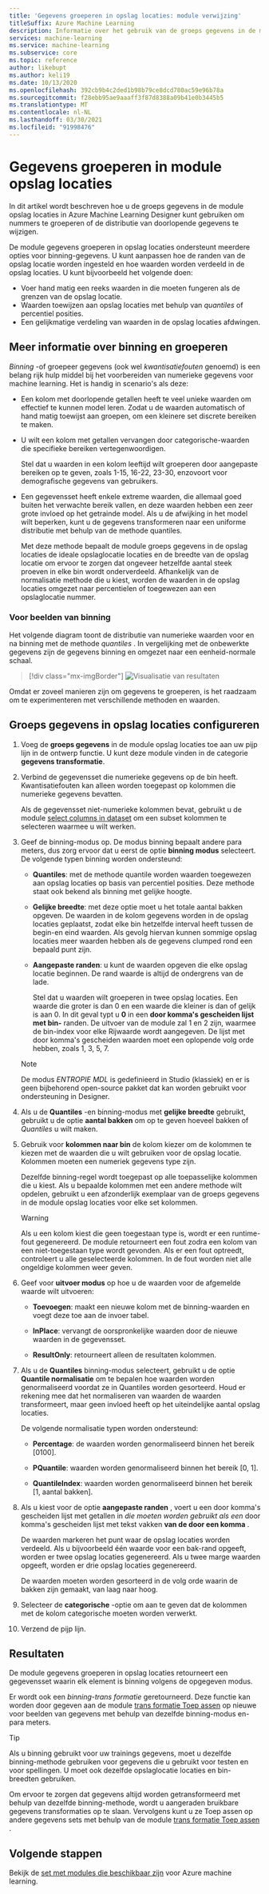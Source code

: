 ```yaml
---
title: 'Gegevens groeperen in opslag locaties: module verwijzing'
titleSuffix: Azure Machine Learning
description: Informatie over het gebruik van de groeps gegevens in de module opslag locaties voor het groeperen van nummers of het wijzigen van de distributie van doorlopende gegevens.
services: machine-learning
ms.service: machine-learning
ms.subservice: core
ms.topic: reference
author: likebupt
ms.author: keli19
ms.date: 10/13/2020
ms.openlocfilehash: 392cb9b4c2ded1b98b79ce8dcd780ac59e96b78a
ms.sourcegitcommit: f28ebb95ae9aaaff3f87d8388a09b41e0b3445b5
ms.translationtype: MT
ms.contentlocale: nl-NL
ms.lasthandoff: 03/30/2021
ms.locfileid: "91998476"
---
```

# <a name="group-data-into-bins-module"></a>Gegevens groeperen in module opslag locaties

In dit artikel wordt beschreven hoe u de groeps gegevens in de module opslag locaties in Azure Machine Learning Designer kunt gebruiken om nummers te groeperen of de distributie van doorlopende gegevens te wijzigen.

De module gegevens groeperen in opslag locaties ondersteunt meerdere opties voor binning-gegevens. U kunt aanpassen hoe de randen van de opslag locatie worden ingesteld en hoe waarden worden verdeeld in de opslag locaties. U kunt bijvoorbeeld het volgende doen:  

+ Voer hand matig een reeks waarden in die moeten fungeren als de grenzen van de opslag locatie.  
+ Waarden toewijzen aan opslag locaties met behulp van *quantiles* of percentiel posities.  
+ Een gelijkmatige verdeling van waarden in de opslag locaties afdwingen.  

## <a name="more-about-binning-and-grouping"></a>Meer informatie over binning en groeperen

*Binning* -of groepeer gegevens (ook wel *kwantisatiefouten* genoemd) is een belang rijk hulp middel bij het voorbereiden van numerieke gegevens voor machine learning. Het is handig in scenario's als deze:

+ Een kolom met doorlopende getallen heeft te veel unieke waarden om effectief te kunnen model leren. Zodat u de waarden automatisch of hand matig toewijst aan groepen, om een kleinere set discrete bereiken te maken.

+ U wilt een kolom met getallen vervangen door categorische-waarden die specifieke bereiken vertegenwoordigen.

    Stel dat u waarden in een kolom leeftijd wilt groeperen door aangepaste bereiken op te geven, zoals 1-15, 16-22, 23-30, enzovoort voor demografische gegevens van gebruikers.

+ Een gegevensset heeft enkele extreme waarden, die allemaal goed buiten het verwachte bereik vallen, en deze waarden hebben een zeer grote invloed op het getrainde model. Als u de afwijking in het model wilt beperken, kunt u de gegevens transformeren naar een uniforme distributie met behulp van de methode quantiles.

    Met deze methode bepaalt de module groeps gegevens in de opslag locaties de ideale opslaglocatie locaties en de breedte van de opslag locatie om ervoor te zorgen dat ongeveer hetzelfde aantal steek proeven in elke bin wordt onderverdeeld. Afhankelijk van de normalisatie methode die u kiest, worden de waarden in de opslag locaties omgezet naar percentielen of toegewezen aan een opslaglocatie nummer.

### <a name="examples-of-binning"></a>Voor beelden van binning

Het volgende diagram toont de distributie van numerieke waarden voor en na binning met de methode *quantiles* . In vergelijking met de onbewerkte gegevens zijn de gegevens binning en omgezet naar een eenheid-normale schaal.  

> [!div class="mx-imgBorder"]
> ![Visualisatie van resultaten](media/module/group-data-into-bins-result-example.png)

Omdat er zoveel manieren zijn om gegevens te groeperen, is het raadzaam om te experimenteren met verschillende methoden en waarden. 

## <a name="how-to-configure-group-data-into-bins"></a>Groeps gegevens in opslag locaties configureren

1. Voeg de **groeps gegevens** in de module opslag locaties toe aan uw pijp lijn in de ontwerp functie. U kunt deze module vinden in de categorie **gegevens transformatie**.

2. Verbind de gegevensset die numerieke gegevens op de bin heeft. Kwantisatiefouten kan alleen worden toegepast op kolommen die numerieke gegevens bevatten. 

    Als de gegevensset niet-numerieke kolommen bevat, gebruikt u de module [select columns in dataset](select-columns-in-dataset.md) om een subset kolommen te selecteren waarmee u wilt werken.

3. Geef de binning-modus op. De modus binning bepaalt andere para meters, dus zorg ervoor dat u eerst de optie **binning modus** selecteert. De volgende typen binning worden ondersteund:

    - **Quantiles**: met de methode quantile worden waarden toegewezen aan opslag locaties op basis van percentiel posities. Deze methode staat ook bekend als binning met gelijke hoogte.

    - **Gelijke breedte**: met deze optie moet u het totale aantal bakken opgeven. De waarden in de kolom gegevens worden in de opslag locaties geplaatst, zodat elke bin hetzelfde interval heeft tussen de begin-en eind waarden. Als gevolg hiervan kunnen sommige opslag locaties meer waarden hebben als de gegevens clumped rond een bepaald punt zijn.

    - **Aangepaste randen**: u kunt de waarden opgeven die elke opslag locatie beginnen. De rand waarde is altijd de ondergrens van de lade. 
    
      Stel dat u waarden wilt groeperen in twee opslag locaties. Een waarde die groter is dan 0 en een waarde die kleiner is dan of gelijk is aan 0. In dit geval typt u **0** in een **door komma's gescheiden lijst met bin-** randen. De uitvoer van de module zal 1 en 2 zijn, waarmee de bin-index voor elke Rijwaarde wordt aangegeven. De lijst met door komma's gescheiden waarden moet een oplopende volg orde hebben, zoals 1, 3, 5, 7.
    
    > [!Note]
    > De modus *ENTROPIE MDL* is gedefinieerd in Studio (klassiek) en er is geen bijbehorend open-source pakket dat kan worden gebruikt voor ondersteuning in Designer.        

4. Als u de **Quantiles** -en binning-modus met **gelijke breedte** gebruikt, gebruikt u de optie **aantal bakken** om op te geven hoeveel bakken of *Quantiles* u wilt maken.

5. Gebruik voor **kolommen naar bin** de kolom kiezer om de kolommen te kiezen met de waarden die u wilt gebruiken voor de opslag locatie. Kolommen moeten een numeriek gegevens type zijn.

    Dezelfde binning-regel wordt toegepast op alle toepasselijke kolommen die u kiest. Als u bepaalde kolommen met een andere methode wilt opdelen, gebruikt u een afzonderlijk exemplaar van de groeps gegevens in de module opslag locaties voor elke set kolommen.

    > [!WARNING]
    > Als u een kolom kiest die geen toegestaan type is, wordt er een runtime-fout gegenereerd. De module retourneert een fout zodra een kolom van een niet-toegestaan type wordt gevonden. Als er een fout optreedt, controleert u alle geselecteerde kolommen. In de fout worden niet alle ongeldige kolommen weer geven.

6. Geef voor **uitvoer modus** op hoe u de waarden voor de afgemelde waarde wilt uitvoeren:

    + **Toevoegen**: maakt een nieuwe kolom met de binning-waarden en voegt deze toe aan de invoer tabel.

    + **InPlace**: vervangt de oorspronkelijke waarden door de nieuwe waarden in de gegevensset.

    + **ResultOnly**: retourneert alleen de resultaten kolommen.

7. Als u de **Quantiles** binning-modus selecteert, gebruikt u de optie **Quantile normalisatie** om te bepalen hoe waarden worden genormaliseerd voordat ze in Quantiles worden gesorteerd. Houd er rekening mee dat het normaliseren van waarden de waarden transformeert, maar geen invloed heeft op het uiteindelijke aantal opslag locaties.

    De volgende normalisatie typen worden ondersteund:

    + **Percentage**: de waarden worden genormaliseerd binnen het bereik [0100].

    + **PQuantile**: waarden worden genormaliseerd binnen het bereik [0, 1].

    + **QuantileIndex**: waarden worden genormaliseerd binnen het bereik [1, aantal bakken].

8. Als u kiest voor de optie **aangepaste randen** , voert u een door komma's gescheiden lijst met getallen in *die moeten worden gebruikt als een* door komma's gescheiden lijst met tekst vakken **van de door een komma** . 

    De waarden markeren het punt waar de opslag locaties worden verdeeld. Als u bijvoorbeeld één waarde voor een bak-rand opgeeft, worden er twee opslag locaties gegenereerd. Als u twee marge waarden opgeeft, worden er drie opslag locaties gegenereerd.

    De waarden moeten worden gesorteerd in de volg orde waarin de bakken zijn gemaakt, van laag naar hoog.

10. Selecteer de **categorische** -optie om aan te geven dat de kolommen met de kolom categorische moeten worden verwerkt.

11. Verzend de pijp lijn.

## <a name="results"></a>Resultaten

De module gegevens groeperen in opslag locaties retourneert een gegevensset waarin elk element is binning volgens de opgegeven modus. 

Er wordt ook een *binning-trans formatie* geretourneerd. Deze functie kan worden door gegeven aan de module [trans formatie Toep assen](apply-transformation.md) op nieuwe voor beelden van gegevens met behulp van dezelfde binning-modus en-para meters.  

> [!TIP]
> Als u binning gebruikt voor uw trainings gegevens, moet u dezelfde binning-methode gebruiken voor gegevens die u gebruikt voor testen en voor spellingen. U moet ook dezelfde opslaglocatie locaties en bin-breedten gebruiken. 
> 
> Om ervoor te zorgen dat gegevens altijd worden getransformeerd met behulp van dezelfde binning-methode, wordt u aangeraden bruikbare gegevens transformaties op te slaan. Vervolgens kunt u ze Toep assen op andere gegevens sets met behulp van de module [trans formatie Toep assen](apply-transformation.md) .

## <a name="next-steps"></a>Volgende stappen

Bekijk de [set met modules die beschikbaar zijn](module-reference.md) voor Azure machine learning. 
